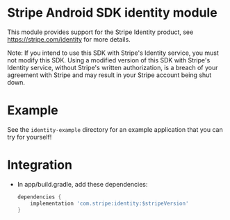 # Stripe Android SDK identity module
This module provides support for the Stripe Identity product, see https://stripe.com/identity for 
more details.

Note: If you intend to use this SDK with Stripe's Identity service, you must not modify this SDK.
Using a modified version of this SDK with Stripe's Identity service, without Stripe's written
authorization, is a breach of your agreement with Stripe and may result in your Stripe account
being shut down.

# Example
See the `identity-example` directory for an example application that you can try for yourself!

# Integration
* In app/build.gradle, add these dependencies:
    ```gradle
    dependencies {
        implementation 'com.stripe:identity:$stripeVersion'
    }
    ```
